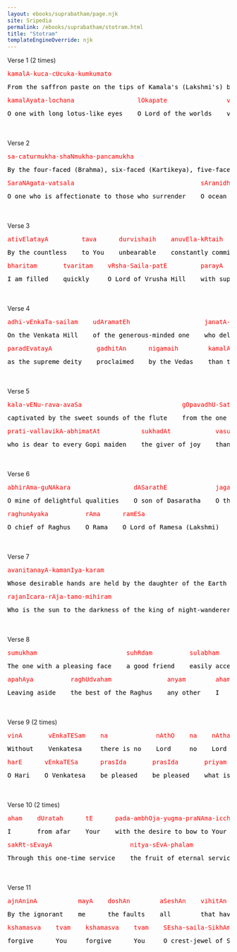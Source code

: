 ```yaml
---
layout: ebooks/suprabatham/page.njk
site: Sripedia
permalink: /ebooks/suprabatham/stotram.html
title: "Stotram"
templateEngineOverride: njk
---
```


<div style="margin-bottom: 50px;">
Verse 1 (2 times)
<pre style="color:#ff0000; font-family: monospace; white-space: pre;">kamalA-kuca-cUcuka-kumkumato                                          niyata-aruNita-atula-nIlatanO</pre>
<pre style="color:#000000; font-family: monospace; white-space: pre;">From the saffron paste on the tips of Kamala's (Lakshmi's) breasts    O one whose incomparable blue body is forever tinged red</pre>
<pre style="color:#ff0000; font-family: monospace; white-space: pre;">kamalAyata-lochana                 lOkapate                vijayI        bhava    vEnkaTa-Saila-patE</pre>
<pre style="color:#000000; font-family: monospace; white-space: pre;">O one with long lotus-like eyes    O Lord of the worlds    victorious    be       O Lord of Venkata Hill</pre>
</div>

<div style="margin-bottom: 50px;">
Verse 2
<pre style="color:#ff0000; font-family: monospace; white-space: pre;">sa-caturmukha-shaNmukha-pancamukha                                       pramukha-akhila-daivata-maulimaNE</pre>
<pre style="color:#000000; font-family: monospace; white-space: pre;">By the four-faced (Brahma), six-faced (Kartikeya), five-faced (Shiva)    O crest-jewel on the heads of all these foremost gods</pre>
<pre style="color:#ff0000; font-family: monospace; white-space: pre;">SaraNAgata-vatsala                                  sAranidhE             paripAlaya    mAm    vRsha-Saila-patE</pre>
<pre style="color:#000000; font-family: monospace; white-space: pre;">O one who is affectionate to those who surrender    O ocean of essence    protect       me     O Lord of Vrusha Hill</pre>
</div>

<div style="margin-bottom: 50px;">
Verse 3
<pre style="color:#ff0000; font-family: monospace; white-space: pre;">ativElatayA         tava      durvishaih    anuvEla-kRtaih          aparAdha-Sataih</pre>
<pre style="color:#000000; font-family: monospace; white-space: pre;">By the countless    to You    unbearable    constantly committed    hundreds of offenses</pre>
<pre style="color:#ff0000; font-family: monospace; white-space: pre;">bharitam       tvaritam    vRsha-Saila-patE         parayA          kRpayA        paripAhi      harE</pre>
<pre style="color:#000000; font-family: monospace; white-space: pre;">I am filled    quickly     O Lord of Vrusha Hill    with supreme    compassion    protect me    O Hari</pre>
</div>

<div style="margin-bottom: 50px;">
Verse 4
<pre style="color:#ff0000; font-family: monospace; white-space: pre;">adhi-vEnkaTa-sailam    udAramatEh                    janatA-abhimata-adhika-dAna-ratAt</pre>
<pre style="color:#000000; font-family: monospace; white-space: pre;">On the Venkata Hill    of the generous-minded one    who delights in giving more than what people desire</pre>
<pre style="color:#ff0000; font-family: monospace; white-space: pre;">paradEvatayA            gadhitAn      nigamaih        kamalA-dayitAn                          na     param               kalayE</pre>
<pre style="color:#000000; font-family: monospace; white-space: pre;">as the supreme deity    proclaimed    by the Vedas    than the beloved of Kamala (Lakshmi)    not    another superior    I consider</pre>
</div>

<div style="margin-bottom: 50px;">
Verse 5
<pre style="color:#ff0000; font-family: monospace; white-space: pre;">kala-vENu-rava-avaSa                           gOpavadhU-Sata-kOTi-vRtAt                                 smara-kOTi-samAt</pre>
<pre style="color:#000000; font-family: monospace; white-space: pre;">captivated by the sweet sounds of the flute    from the one surrounded by hundreds of crores of Gopis    who is equal to crores of Kamadevas</pre>
<pre style="color:#ff0000; font-family: monospace; white-space: pre;">prati-vallavikA-abhimatAt           sukhadAt            vasudEva-sutAn              na     param               kalayE</pre>
<pre style="color:#000000; font-family: monospace; white-space: pre;">who is dear to every Gopi maiden    the giver of joy    than the son of Vasudeva    not    another superior    I consider</pre>
</div>

<div style="margin-bottom: 50px;">
Verse 6
<pre style="color:#ff0000; font-family: monospace; white-space: pre;">abhirAma-guNAkara                 dASarathE             jagat-Eka-dhanurdhara               dhIramatE</pre>
<pre style="color:#000000; font-family: monospace; white-space: pre;">O mine of delightful qualities    O son of Dasaratha    O the one archer of the universe    O one of firm resolve</pre>
<pre style="color:#ff0000; font-family: monospace; white-space: pre;">raghunAyaka          rAma      ramESa                        vibhO                   varado          bhava    dEva     dayA-jaladhE</pre>
<pre style="color:#000000; font-family: monospace; white-space: pre;">O chief of Raghus    O Rama    O Lord of Ramesa (Lakshmi)    O all-pervading Lord    a boon-giver    be       O God    O ocean of compassion</pre>
</div>

<div style="margin-bottom: 50px;">
Verse 7
<pre style="color:#ff0000; font-family: monospace; white-space: pre;">avanitanayA-kamanIya-karam                                            rajanIkara-cAru-mukha-amburuham</pre>
<pre style="color:#000000; font-family: monospace; white-space: pre;">Whose desirable hands are held by the daughter of the Earth (Sita)    Whose charming lotus-face is like the moon</pre>
<pre style="color:#ff0000; font-family: monospace; white-space: pre;">rajanIcara-rAja-tamo-mihiram                                              mahanIyam       aham    raghurAmam       ayE</pre>
<pre style="color:#000000; font-family: monospace; white-space: pre;">Who is the sun to the darkness of the king of night-wanderers (Ravana)    the glorious    I       to Raghunatha    resort</pre>
</div>

<div style="margin-bottom: 50px;">
Verse 8
<pre style="color:#ff0000; font-family: monospace; white-space: pre;">sumukham                        suhRdam          sulabham             sukhadam        svanujam                          ca     sukAyam                  amOgha-Saram</pre>
<pre style="color:#000000; font-family: monospace; white-space: pre;">The one with a pleasing face    a good friend    easily accessible    giver of joy    with His noble younger brother    and    with a beautiful body    and unfailing arrows</pre>
<pre style="color:#ff0000; font-family: monospace; white-space: pre;">apahAya          raghUdvaham               anyam        aham    na       kathancana    kancana    jAtu    bhajE</pre>
<pre style="color:#000000; font-family: monospace; white-space: pre;">Leaving aside    the best of the Raghus    any other    I       never    in any way    anyone     ever    worship</pre>
</div>

<div style="margin-bottom: 50px;">
Verse 9 (2 times)
<pre style="color:#ff0000; font-family: monospace; white-space: pre;">vinA       vEnkaTESam    na             nAthO    na    nAthah    sadA      vEnkaTESam    smarAmi       smarAmi</pre>
<pre style="color:#000000; font-family: monospace; white-space: pre;">Without    Venkatesa     there is no    Lord     no    Lord      always    Venkatesa     I remember    I remember</pre>
<pre style="color:#ff0000; font-family: monospace; white-space: pre;">harE      vEnkaTESa      prasIda       prasIda       priyam          vEnkaTESa      prayaccha    prayaccha</pre>
<pre style="color:#000000; font-family: monospace; white-space: pre;">O Hari    O Venkatesa    be pleased    be pleased    what is dear    O Venkatesa    bestow       bestow</pre>
</div>

<div style="margin-bottom: 50px;">
Verse 10 (2 times)
<pre style="color:#ff0000; font-family: monospace; white-space: pre;">aham    dUratah      tE      pada-ambhOja-yugma-praNAma-icchayA                   Agatya         sEvAm      karOmi</pre>
<pre style="color:#000000; font-family: monospace; white-space: pre;">I       from afar    Your    with the desire to bow to Your pair of lotus feet    having come    service    I perform</pre>
<pre style="color:#ff0000; font-family: monospace; white-space: pre;">sakRt-sEvayA                     nitya-sEvA-phalam               tvam    prayaccha    prayaccha    prabhO    vEnkaTESa</pre>
<pre style="color:#000000; font-family: monospace; white-space: pre;">Through this one-time service    the fruit of eternal service    You     bestow       bestow       O Lord    Venkatesa</pre>
</div>

<div style="margin-bottom: 50px;">
Verse 11
<pre style="color:#ff0000; font-family: monospace; white-space: pre;">ajnAninA           mayA    doshAn        aSeshAn    vihitAn                     harE</pre>
<pre style="color:#000000; font-family: monospace; white-space: pre;">By the ignorant    me      the faults    all        that have been committed    O Hari</pre>
<pre style="color:#ff0000; font-family: monospace; white-space: pre;">kshamasva    tvam    kshamasva    tvam    SEsha-saila-SikhAmaNE</pre>
<pre style="color:#000000; font-family: monospace; white-space: pre;">forgive      You     forgive      You     O crest-jewel of Sesha Hill</pre>
</div>

